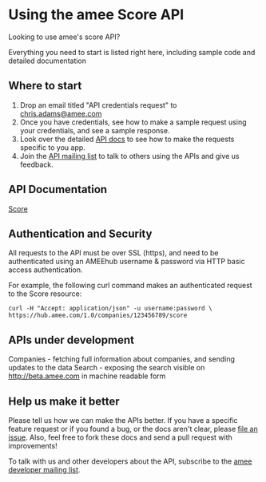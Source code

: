 Using the amee Score API
========================

Looking to use amee's score API? 

Everything you need to start is listed right here, including sample code and detailed documentation

Where to start
--------------

1. Drop an email titled "API credentials request" to chris.adams@amee.com
2. Once you have credentials, see how to make a sample request using your credentials, and see a sample response.
3. Look over the detailed [API docs](https://github.com/AMEE/score-api/blob/master/sections/resources.md) to see how to make the requests specific to you app.
5. Join the [API mailing list](http://groups.google.com/group/amee-developer) to talk to others using the APIs and give us feedback.

API Documentation
-----------------

[Score](https://github.com/AMEE/score-api/blob/master/sections/resources.md)


Authentication and Security
---------------------------

All requests to the API must be over SSL (https), and need to be authenticated using an AMEEhub username & password via HTTP basic access authentication.

For example, the following curl command makes an authenticated request to the Score resource:


```shell
curl -H "Accept: application/json" -u username:password \ https://hub.amee.com/1.0/companies/123456789/score
```

APIs under development
----------------------

Companies - fetching full information about companies, and sending updates to the data
Search - exposing the search visible on http://beta.amee.com in machine readable form



Help us make it better
----------------------

Please tell us how we can make the APIs better. If you have a specific feature request or if you found a bug, or the docs aren't clear, please [file an issue](https://github.com/AMEE/score-api/issues). Also, feel free to fork these docs and send a pull request with improvements!

To talk with us and other developers about the API, subscribe to the [amee developer mailing list](http://groups.google.com/group/amee-developer).

